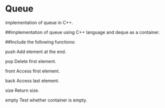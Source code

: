 # Queue
implementation of queue in C++.

##implementation of queue using C++ language and deque as a container.

##Include the following functions:

push
Add element at the end.

pop
Delete first element.

front
Access first element.

back
Access last element.

size
Return size.

empty
Test whether container is empty.
